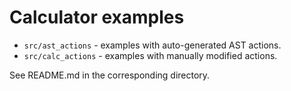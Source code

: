 # Calculator examples

- `src/ast_actions` - examples with auto-generated AST actions.
- `src/calc_actions` - examples with manually modified actions.

See README.md in the corresponding directory.

